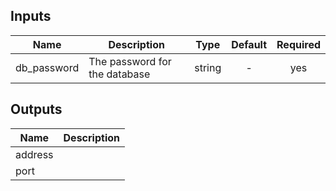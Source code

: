
## Inputs

| Name | Description | Type | Default | Required |
|------|-------------|:----:|:-----:|:-----:|
| db_password | The password for the database | string | - | yes |

## Outputs

| Name | Description |
|------|-------------|
| address |  |
| port |  |

